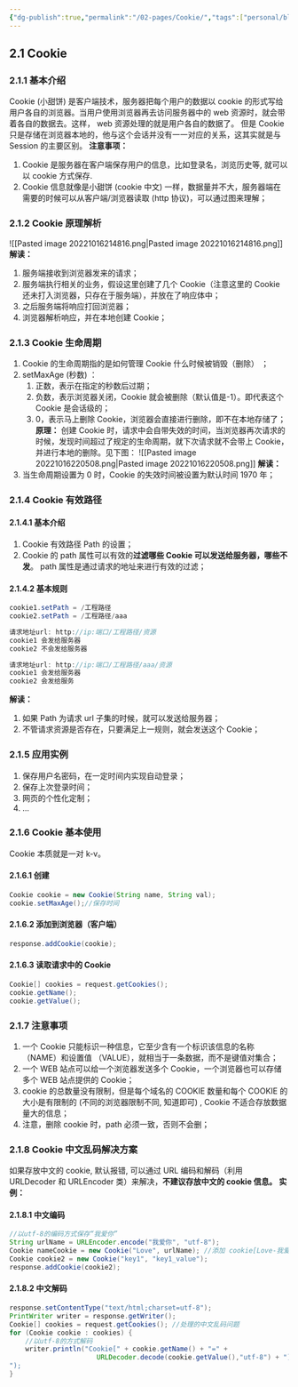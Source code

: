 ```yaml
---
{"dg-publish":true,"permalink":"/02-pages/Cookie/","tags":["personal/blog"]}
---
```


## 2.1 Cookie
### 2.1.1 基本介绍
Cookie (小甜饼) 是客户端技术，服务器把每个用户的数据以 cookie 的形式写给用户各自的浏览器。当用户使用浏览器再去访问服务器中的 web 资源时，就会带着各自的数据去。这样， web 资源处理的就是用户各自的数据了。
但是 Cookie 只是存储在浏览器本地的，他与这个会话并没有一一对应的关系，这其实就是与 Session 的主要区别。
**注意事项：**
1. Cookie 是服务器在客户端保存用户的信息，比如登录名，浏览历史等, 就可以以 cookie 方式保存. 
2. Cookie 信息就像是小甜饼 (cookie 中文) 一样，数据量并不大，服务器端在需要的时候可以从客户端/浏览器读取 (http 协议)，可以通过图来理解；
### 2.1.2 Cookie 原理解析
![[Pasted image 20221016214816.png\|Pasted image 20221016214816.png]]
**解读：**
1. 服务端接收到浏览器发来的请求；
2. 服务端执行相关的业务，假设这里创建了几个 Cookie（注意这里的 Cookie 还未打入浏览器，只存在于服务端），并放在了响应体中；
3. 之后服务端将响应打回浏览器；
4. 浏览器解析响应，并在本地创建 Cookie；
### 2.1.3 Cookie 生命周期
1. Cookie 的生命周期指的是如何管理 Cookie 什么时候被销毁（删除） ；
2. setMaxAge (秒数) ：
	1. 正数，表示在指定的秒数后过期； 
	2. 负数，表示浏览器关闭，Cookie 就会被删除（默认值是-1）。即代表这个 Cookie 是会话级的； 
	3. 0，表示马上删除 Cookie，浏览器会直接进行删除，即不在本地存储了；
**原理：** 创建 Cookie 时，请求中会自带失效的时间，当浏览器再次请求的时候，发现时间超过了规定的生命周期，就下次请求就不会带上 Cookie，并进行本地的删除。见下图：
![[Pasted image 20221016220508.png\|Pasted image 20221016220508.png]]
**解读：**
1. 当生命周期设置为 0 时，Cookie 的失效时间被设置为默认时间 1970 年；
### 2.1.4 Cookie 有效路径
#### 2.1.4.1 基本介绍
1. Cookie 有效路径 Path 的设置； 
2. Cookie 的 path 属性可以有效的**过滤哪些 Cookie 可以发送给服务器，哪些不发**。 path 属性是通过请求的地址来进行有效的过滤；
#### 2.1.4.2 基本规则
```java
cookie1.setPath = /工程路径 
cookie2.setPath = /工程路径/aaa 

请求地址url: http://ip:端口/工程路径/资源 
cookie1 会发给服务器 
cookie2 不会发给服务器 

请求地址url: http://ip:端口/工程路径/aaa/资源 
cookie1 会发给服务器 
cookie2 会发给服务
```
**解读：**
1. 如果 Path 为请求 url 子集的时候，就可以发送给服务器；
2. 不管请求资源是否存在，只要满足上一规则，就会发送这个 Cookie；
### 2.1.5 应用实例
1. 保存用户名密码，在一定时间内实现自动登录；
2. 保存上次登录时间；
3. 网页的个性化定制；
4. ...
### 2.1.6 Cookie 基本使用
Cookie 本质就是一对 k-v。
#### 2.1.6.1 创建
```java
Cookie cookie = new Cookie(String name, String val); 
cookie.setMaxAge();//保存时间 
```
#### 2.1.6.2 添加到浏览器（客户端）
```java
response.addCookie(cookie);
```
#### 2.1.6.3 读取请求中的 Cookie
```java
Cookie[] cookies = request.getCookies();
cookie.getName();
cookie.getValue();
```
### 2.1.7 注意事项
1. 一个 Cookie 只能标识一种信息，它至少含有一个标识该信息的名称（NAME）和设置值 （VALUE），就相当于一条数据，而不是键值对集合；
2. 一个 WEB 站点可以给一个浏览器发送多个 Cookie，一个浏览器也可以存储多个 WEB 站点提供的 Cookie；
3. cookie 的总数量没有限制，但是每个域名的 COOKIE 数量和每个 COOKIE 的大小是有限制的 (不同的浏览器限制不同, 知道即可) , Cookie 不适合存放数据量大的信息；
4. 注意，删除 cookie 时，path 必须一致，否则不会删；
### 2.1.8 Cookie 中文乱码解决方案
如果存放中文的 cookie, 默认报错, 可以通过 URL 编码和解码（利用 URLDecoder 和 URLEncoder 类）来解决，**不建议存放中文的 cookie 信息。**
**实例：**
#### 2.1.8.1 中文编码
```java
//以utf-8的编码方式保存“我爱你”
String urlName = URLEncoder.encode("我爱你", "utf-8");
Cookie nameCookie = new Cookie("Love", urlName); //添加 cookie[Love-我爱你] response.addCookie(nameCookie); 
Cookie cookie2 = new Cookie("key1", "key1_value"); 
response.addCookie(cookie2);
```
#### 2.1.8.2 中文解码
```java
response.setContentType("text/html;charset=utf-8"); 
PrintWriter writer = response.getWriter(); 
Cookie[] cookies = request.getCookies(); //处理的中文乱码问题 
for (Cookie cookie : cookies) {
	//以utf-8的方式解码
	writer.println("Cookie[" + cookie.getName() + "=" + 
                      URLDecoder.decode(cookie.getValue(),"utf-8") + "]  
"); 
}
```